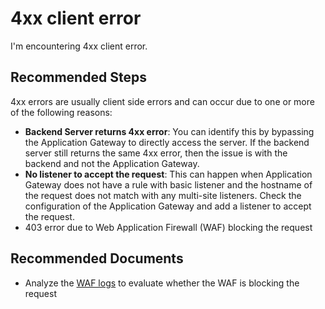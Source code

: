 <properties
    pageTitle="I'm encountering 4xx client error"
    description="400 Bad Request, 403 Forbidden, 404 Not Found"
    service="microsoft.network"
    resource="applicationgateways"
    authors="abshamsft"
    ms.author="absha"
    displayOrder="22"
	selfHelpType="resource"
    articleId="application-gateway-4xx-error"
 	resourceTags=""
	productPesIds="15922"
    supportTopicIds="32639113"
    cloudEnvironments="public"
 />

# 4xx client error
<!--/issueDescription-->
I'm encountering 4xx client error.
<!--/issueDescription-->

## **Recommended Steps**

4xx errors are usually client side errors and can occur due to one or more of the following reasons:

- **Backend Server returns 4xx error**: You can identify this by bypassing the Application Gateway to directly access the server. If the backend server still returns the same 4xx error, then the issue is with the backend and not the Application Gateway.
- **No listener to accept the request**:  This can happen when Application Gateway does not have a rule with basic listener and the hostname of the request does not match with any multi-site listeners. Check the configuration of the Application Gateway and add a listener to accept the request.
- 403 error due to Web Application Firewall (WAF) blocking the request

## **Recommended Documents**

* Analyze the [WAF logs](https://docs.microsoft.com/azure/application-gateway/waf-overview#logging) to evaluate whether the WAF is blocking the request
